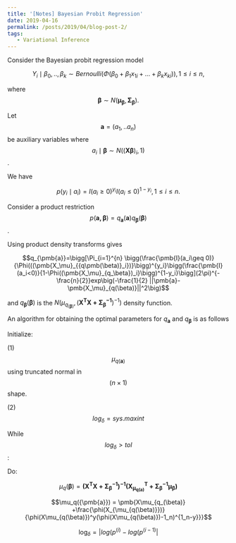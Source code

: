 ```yaml
---
title: '[Notes] Bayesian Probit Regression'
date: 2019-04-16
permalink: /posts/2019/04/blog-post-2/
tags:
   - Variational Inference
---
```


Consider the Bayesian probit regression model 

$$Y_i\mid\beta_0,..,\beta_k \sim Bernoulli(\Phi(\beta_0+\beta_1x_{1i}+...+\beta_kx_{ki})), 1\leq i\leq n,$$

where $$\pmb{\beta}\sim N(\pmb{\mu_{\beta}},\pmb{\Sigma_{\beta}}).$$

Let $$\pmb{a}=(a_1,..a_n)$$ be auxiliary variables where $$a_i\mid\pmb{\beta} \sim N((\pmb{X\beta})_i,1)$$. 

We have

$$p(y_i \mid a_i)= I(a_i\geq 0)^{y_i}I(a_i\leq 0)^{1-y_i}, 1 \leq i  \leq n.$$

Consider a product restriction $$p(\pmb{a,\beta})=q_{\pmb{a}}(\pmb{a})q_{\pmb{\beta}}(\pmb{\beta})$$.

Using product density transforms gives 

$$q_{\pmb{a}}=\bigg[\Pi_{i=1}^{n} \bigg(\frac{\pmb{I}(a_i\geq 0)}{\Phi(((\pmb{X_\mu}_{{q\pmb(\beta)}_i})}\bigg)^{y_i}\bigg(\frac{\pmb{I}(a_i<0)}{1-\Phi((\pmb{X_\mu}_{q_\beta})_i}\bigg)^{1-y_i}\bigg](2\pi)^{-\frac{n}{2}}exp\big(-\frac{1}{2} ||\pmb{a}-\pmb{X_\mu}_{q(\beta)}||^2\big)$$

and $q_{\pmb{\beta}}(\pmb{\beta})$ is the $N(\mu_{q_{(\pmb{\beta})}},(\pmb{X^TX+\Sigma_{\beta}^{-1}})^{-1})$ density function.

An algorithm for obtaining the optimal parameters for $q_{\pmb{a}}$ and $q_{\pmb{\beta}}$ is as follows

Initialize: 

  (1) $$\mu_{q(\pmb{a})}$$ using truncated normal in $$(n \times 1)$$ shape.

  (2)$$log_\delta = sys.maxint$$

While $$log_\delta > tol$$:

   Do:

   $$\mu_q({\pmb{\beta}})= \pmb{(X^TX+\Sigma_{\beta}^{-1})^{-1}(X^T_{\mu_{q(a)}} + \Sigma_{\beta}^{-1}\mu_{\beta})}$$

   $$\mu_q({\pmb{a}}) = \pmb{X\mu_{q_(\beta)} +\frac{\phi(X_{\mu_{q(\beta)}})}{\phi(X\mu_{q(\beta)})^y(\phi(X\mu_{q(\beta)})-1_n)^{1_n-y}}}$$

   $$\log_\delta = |log(p^{(i)}-log(p^{(i-1)}|$$